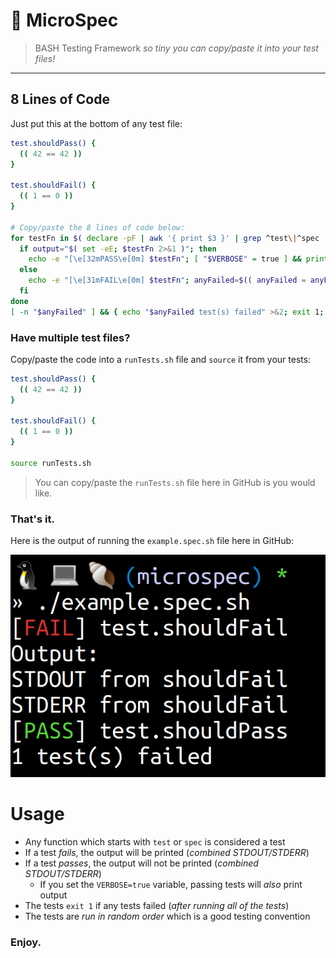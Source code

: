 # 🧫 MicroSpec

> BASH Testing Framework _so tiny you can copy/paste it into your test files!_

---

## 8 Lines of Code

Just put this at the bottom of any test file:

```sh
test.shouldPass() {
  (( 42 == 42 ))
}

test.shouldFail() {
  (( 1 == 0 ))
}

# Copy/paste the 8 lines of code below:
for testFn in $( declare -pF | awk '{ print $3 }' | grep ^test\|^spec | sort -R ); do
  if output="$( set -eE; $testFn 2>&1 )"; then
    echo -e "[\e[32mPASS\e[0m] $testFn"; [ "$VERBOSE" = true ] && printf '%s\n%s\n' Output: "$output"
  else
    echo -e "[\e[31mFAIL\e[0m] $testFn"; anyFailed=$(( anyFailed = anyFailed + 1 )); printf '%s\n%s\n' Output: "$output"
  fi
done
[ -n "$anyFailed" ] && { echo "$anyFailed test(s) failed" >&2; exit 1; }
```

### Have multiple test files?

Copy/paste the code into a `runTests.sh` file and `source` it from your tests:

```sh
test.shouldPass() {
  (( 42 == 42 ))
}

test.shouldFail() {
  (( 1 == 0 ))
}

source runTests.sh
```

> You can copy/paste the `runTests.sh` file here in GitHub is you would like.

### That's it.

Here is the output of running the `example.spec.sh` file here in GitHub:

![Screenshot of MicroSpec output](screenshot.png)

# Usage

- Any function which starts with `test` or `spec` is considered a test
- If a test _fails_, the output will be printed (_combined STDOUT/STDERR_)
- If a test _passes_, the output will not be printed (_combined STDOUT/STDERR_)
  - If you set the `VERBOSE=true` variable, passing tests will _also_ print output
- The tests `exit 1` if any tests failed (_after running all of the tests_)
- The tests are _run in random order_ which is a good testing convention

### Enjoy.